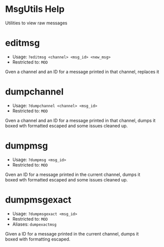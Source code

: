 # MsgUtils Help

Utilities to view raw messages

# editmsg
 - Usage: `?editmsg <channel> <msg_id> <new_msg> `
 - Restricted to: `MOD`

Gven a channel and an ID for a message printed in that channel, replaces it

# dumpchannel
 - Usage: `?dumpchannel <channel> <msg_id> `
 - Restricted to: `MOD`

Gven a channel and an ID for a message printed in that channel, dumps it<br/>boxed wth formatted escaped and some issues cleaned up.

# dumpmsg
 - Usage: `?dumpmsg <msg_id> `
 - Restricted to: `MOD`

Gven an ID for a message printed in the current channel, dumps it<br/>boxed wth formatted escaped and some issues cleaned up.

# dumpmsgexact
 - Usage: `?dumpmsgexact <msg_id> `
 - Restricted to: `MOD`
 - Aliases: `dumpexactmsg`

Given a ID for a message printed in the current channel, dumps it<br/>boxed with formatting escaped.

